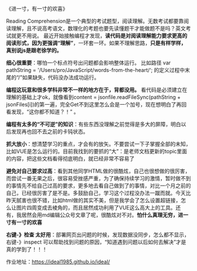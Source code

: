

《进一寸，有一寸的欢喜》

Reading Comprehension是一个典型的考试题型，阅读理解。无数考试都要靠阅读理解，且不说高考语文，数理化的考题也要先读懂题干才能做题不是吗？英文考试就更不用说。
最近开始接触编程才发现，**读代码是对阅读理解能力要求更高的阅读形式，因为更强调“理解”**，一环套一环。如果不理解思路，**只是有样学样，真别说js是跟老徐学的。**

**细心很重要**：哪怕一个标点符号出问题都会影响整体运行。
比如路径 var pathString = '/Users/pro/JavaScript/words-from-the-heart/‘; 的定义过程中末尾的“/”如果缺失，代码没办法成功运行。

**编程这玩意和很多学科非常不一样的地方在于，背都没用。**
看代码是必须建立在理解的基础上才ok，就像看到content = jsonfile.readFileSync(pathString + jsonFiles[i])的第一遍，完全Get不到这里怎么会是一个加号，现在想明白了再回看发现，“这你都不知道？！” 。

**编程有太多的“不可逆”的知识**：有些东西没理解之前觉得是多大的屏障，明白以后发现再也回不去之前的卡钝状态。

**抓大放小**：想清楚学习的重点，才会有的放矢。不要尝试一下子掌握全部的未知，比如VUE是怎么运行的。目前我找到的要抓的“大”：是老师文档更新的topic里面的内容，把这些文档看得彻底明白，就已经非常不容易了

**避免对自己要求过高**：看到其他同学HTML做的很酷炫，自己也很想做的很厉害，而尝试一番无果之后，很容易受挫感严重，为了确保持续学习的激情，暂时做不到的事情先不给自己过高的要求，更多地去看自己做到了的事情，对比一个月之前的自己，已经很厉害了是不是。多鼓励自己，学习这个过程没办法一蹴而就。今天比昨天腻害也很不错，比如html做的其实不美，但是我学会了怎么设置超链接，怎么让图片四周变成去棱角的，而且居然成功利用了VUE这么高大上的工具。还有，我居然会用md编辑公众号文章了呢，很酷炫对不对。**怕什么真理无穷，进一寸有一寸的欢喜**

**右键-》检查 太好用**：部署网页出问题的时候，发现数据没同步，怎么都不显示，右键-》inspect 可以帮助找到问题的原因，“知道遇到问题以后如何去解决”才是真的学到了！！！

 作业地址：https://ideal1985.github.io/ideal/


